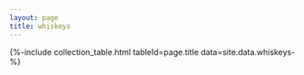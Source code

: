 ```yaml
---
layout: page
title: whiskeys
---
```


{%-include collection_table.html tableId=page.title data=site.data.whiskeys-%}
